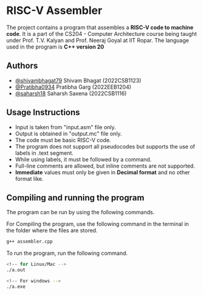 # RISC-V Assembler

The project contains a program that assembles a **RISC-V code to machine code**. It is a part of the CS204 - Computer Architecture course being taught under Prof. T.V. Kalyan and Prof. Neeraj Goyal at IIT Ropar. The language used in the program is **C++ version 20**

## Authors

- [@shivambhagat79](https://www.github.com/shivambhagat79) Shivam Bhagat (2022CSB1123)
- [@Pratibha0934](https://github.com/Pratibha0934) Pratibha Garg (2022EEB1204)
- [@saharsh18](https://github.com/saharsh18) Saharsh Saxena (2022CSB1116)

## Usage Instructions

- Input is taken from "input.asm" file only.
- Output is obtained in "output.mc" file only.
- The code must be basic RISC-V code.
- The program does not support all pseudocodes but supports the use of labels in .text segment.
- While using labels, it must be followed by a command.
- Full-line comments are allowed, but inline comments are not supported.
- **Immediate** values must only be given in **Decimal format** and no other format like.

## Compiling and running the program

The program can be run by using the following commands.

For Compiling the program, use the following command in the terminal in the folder where the files are stored.

```bash
g++ assembler.cpp
```

To run the program, run the following command.

```bash
<!-- for Linux/Mac -->
./a.out

<!-- For windows -->
./a.exe
```
